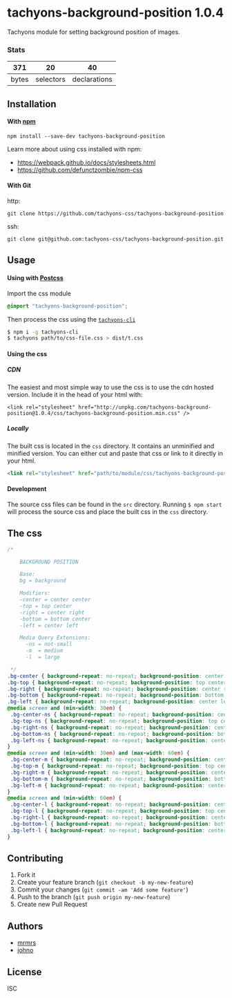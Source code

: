 # tachyons-background-position 1.0.4

Tachyons module for setting background position of images.

### Stats

371 | 20 | 40
---|---|---
bytes | selectors | declarations

## Installation

#### With [npm](https://npmjs.com)

```
npm install --save-dev tachyons-background-position
```

Learn more about using css installed with npm:
* https://webpack.github.io/docs/stylesheets.html
* https://github.com/defunctzombie/npm-css

#### With Git

http:
```
git clone https://github.com/tachyons-css/tachyons-background-position
```

ssh:
```
git clone git@github.com:tachyons-css/tachyons-background-position.git
```

## Usage

#### Using with [Postcss](https://github.com/postcss/postcss)

Import the css module

```css
@import "tachyons-background-position";
```

Then process the css using the [`tachyons-cli`](https://github.com/tachyons-css/tachyons-cli)

```sh
$ npm i -g tachyons-cli
$ tachyons path/to/css-file.css > dist/t.css
```

#### Using the css

##### CDN
The easiest and most simple way to use the css is to use the cdn hosted version. Include it in the head of your html with:

```
<link rel="stylesheet" href="http://unpkg.com/tachyons-background-position@1.0.4/css/tachyons-background-position.min.css" />
```

##### Locally
The built css is located in the `css` directory. It contains an unminified and minified version.
You can either cut and paste that css or link to it directly in your html.

```html
<link rel="stylesheet" href="path/to/module/css/tachyons-background-position">
```

#### Development

The source css files can be found in the `src` directory.
Running `$ npm start` will process the source css and place the built css in the `css` directory.

## The css

```css
/*

    BACKGROUND POSITION

    Base:
    bg = background

    Modifiers:
    -center = center center
    -top = top center
    -right = center right
    -bottom = bottom center
    -left = center left

    Media Query Extensions:
      -ns = not-small
      -m  = medium
      -l  = large

 */
.bg-center { background-repeat: no-repeat; background-position: center center; }
.bg-top { background-repeat: no-repeat; background-position: top center; }
.bg-right { background-repeat: no-repeat; background-position: center right; }
.bg-bottom { background-repeat: no-repeat; background-position: bottom center; }
.bg-left { background-repeat: no-repeat; background-position: center left; }
@media screen and (min-width: 30em) {
 .bg-center-ns { background-repeat: no-repeat; background-position: center center; }
 .bg-top-ns { background-repeat: no-repeat; background-position: top center; }
 .bg-right-ns { background-repeat: no-repeat; background-position: center right; }
 .bg-bottom-ns { background-repeat: no-repeat; background-position: bottom center; }
 .bg-left-ns { background-repeat: no-repeat; background-position: center left; }
}
@media screen and (min-width: 30em) and (max-width: 60em) {
 .bg-center-m { background-repeat: no-repeat; background-position: center center; }
 .bg-top-m { background-repeat: no-repeat; background-position: top center; }
 .bg-right-m { background-repeat: no-repeat; background-position: center right; }
 .bg-bottom-m { background-repeat: no-repeat; background-position: bottom center; }
 .bg-left-m { background-repeat: no-repeat; background-position: center left; }
}
@media screen and (min-width: 60em) {
 .bg-center-l { background-repeat: no-repeat; background-position: center center; }
 .bg-top-l { background-repeat: no-repeat; background-position: top center; }
 .bg-right-l { background-repeat: no-repeat; background-position: center right; }
 .bg-bottom-l { background-repeat: no-repeat; background-position: bottom center; }
 .bg-left-l { background-repeat: no-repeat; background-position: center left; }
}
```

## Contributing

1. Fork it
2. Create your feature branch (`git checkout -b my-new-feature`)
3. Commit your changes (`git commit -am 'Add some feature'`)
4. Push to the branch (`git push origin my-new-feature`)
5. Create new Pull Request

## Authors

* [mrmrs](http://mrmrs.io)
* [johno](http://johnotander.com)

## License

ISC

